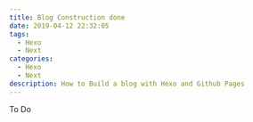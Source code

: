```yaml
---
title: Blog Construction done
date: 2019-04-12 22:32:05
tags:
  - Hexo
  - Next
categories: 
  - Hexo
  - Next
description: How to Build a blog with Hexo and Github Pages
---
```

To Do
